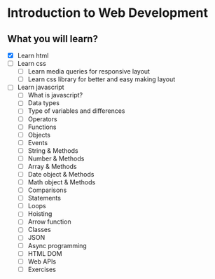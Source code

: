 # Introduction to Web Development

## What you will learn?
- [x] Learn html
- [ ] Learn css
  - [ ] Learn media queries for responsive layout
  - [ ] Learn css library for better and easy making layout
- [ ] Learn javascript
  - [ ] What is javascript?
  - [ ] Data types
  - [ ] Type of variables and differences
  - [ ] Operators
  - [ ] Functions
  - [ ] Objects
  - [ ] Events
  - [ ] String & Methods
  - [ ] Number & Methods
  - [ ] Array & Methods
  - [ ] Date object & Methods
  - [ ] Math object & Methods
  - [ ] Comparisons
  - [ ] Statements
  - [ ] Loops
  - [ ] Hoisting
  - [ ] Arrow function
  - [ ] Classes
  - [ ] JSON
  - [ ] Async programming
  - [ ] HTML DOM
  - [ ] Web APIs
  - [ ] Exercises
